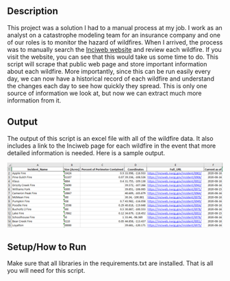 ## Description
This project was a solution I had to a manual process at my job. I work as an analyst on a catastrophe modeling team for an insurance company and one of our roles is to monitor the hazard of wildfires. When I arrived, the process was to manually search the [Inciweb website](https://inciweb.nwcg.gov/) and review each wildfire. If you visit the website, you can see that this would take us some time to do. This script will scrape that public web page and store important information about each wildfire. More importantly, since this can be run easily every day, we can now have a historical record of each wildfire and understand the changes each day to see how quickly they spread. This is only one source of information we look at, but now we can extract much more information from it.

## Output
The output of this script is an excel file with all of the wildfire data. It also includes a link to the Inciweb page for each wildfire in the event that more detailed information is needed. Here is a sample output.

![Inciweb Output](https://github.com/tficar/Portfolio/blob/master/InciwebScrape/Inciweb%20Output.PNG)

## Setup/How to Run
Make sure that all libraries in the requirements.txt are installed. That is all you will need for this script.
